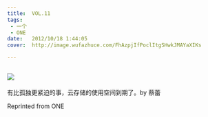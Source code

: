 ```yaml
---
title:	VOL.11
tags:
 - 一个
 - ONE
date:	2012/10/18 1:44:05
cover:	http://image.wufazhuce.com/FhAzpjIfPoclItgSHwkJMAYaXIKs

---
```

![](http://image.wufazhuce.com/FhAzpjIfPoclItgSHwkJMAYaXIKs)
---

有比孤独更紧迫的事，云存储的使用空间到期了。by 蔡蕾
 
Reprinted from ONE
